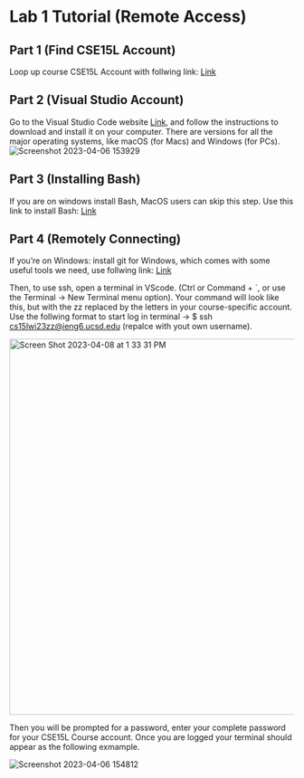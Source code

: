 # Lab 1 Tutorial (Remote Access)

## Part 1 (Find CSE15L Account)
Loop up course CSE15L Account with follwing link:
[Link](https://sdacs.ucsd.edu/~icc/index.php)


## Part 2 (Visual Studio Account)
Go to the Visual Studio Code website [Link](https://code.visualstudio.com/), and follow the instructions to download and install it on your computer. There are versions for all the major operating systems, like macOS (for Macs) and Windows (for PCs).
![Screenshot 2023-04-06 153929](https://user-images.githubusercontent.com/130106644/230506713-ef75d7e2-23a0-47ca-bb8e-dc2511b02dff.png)

## Part 3 (Installing Bash)
If you are on windows install Bash, MacOS users can skip this step. Use this link to install Bash:
[Link](https://stackoverflow.com/a/50527994)

## Part 4 (Remotely Connecting)
 If you’re on Windows: install git for Windows, which comes with some useful tools we need, use follwing link:
 [Link](https://gitforwindows.org/)
 
Then, to use ssh, open a terminal in VScode. (Ctrl or Command + `, or use the Terminal → New Terminal menu option). Your command will look like this, but with the zz replaced by the letters in your course-specific account. Use the follwing format to start log in terminal -> $ ssh cs15lwi23zz@ieng6.ucsd.edu (repalce with yout own username).

<img width="665" alt="Screen Shot 2023-04-08 at 1 33 31 PM" src="https://user-images.githubusercontent.com/130106644/230741476-3d5a07f3-37f7-4df7-bc04-af7318feb41f.png">


Then you will be prompted for a password, enter your complete password for your CSE15L Course account.
Once you are logged your terminal should appear as the following exmample.

![Screenshot 2023-04-06 154812](https://user-images.githubusercontent.com/130106644/230507658-ff7d30d2-9331-48a1-bc0a-58c2376befec.png)
